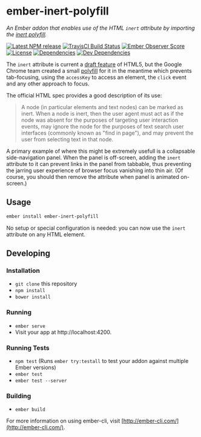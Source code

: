 # ember-inert-polyfill

_An Ember addon that enables use of the HTML `inert` attribute by importing
the [inert polyfill](https://github.com/GoogleChrome/inert-polyfill)._

[![Latest NPM release][npm-badge]][npm-badge-url]
[![TravisCI Build Status][travis-badge]][travis-badge-url]
[![Ember Observer Score][ember-observer-badge]][ember-observer-badge-url]
[![License][license-badge]][license-badge-url]
[![Dependencies][dependencies-badge]][dependencies-badge-url]
[![Dev Dependencies][devDependencies-badge]][devDependencies-badge-url]

The `inert` attribute is current a [draft feature](https://html.spec.whatwg.org/multipage/interaction.html#inert-subtrees) of HTML5,
but the Google Chrome team created a small [polyfill](https://github.com/GoogleChrome/inert-polyfill) for it in the meantime which
prevents tab-focusing, using the `accessKey` to access an element, the `click` event and
any other approach to focus.

The official HTML spec provides a good description of its use:

> A node (in particular elements and text nodes) can be marked as inert. When a node is inert, then the user agent must act as if the node was absent for the purposes of targeting user interaction events, may ignore the node for the purposes of text search user interfaces (commonly known as "find in page"), and may prevent the user from selecting text in that node.

A primary example of where this might be extremely usefull is a collapsable side-navigation panel.
When the panel is off-screen, adding the `inert` attribute to it can
prevent links in the panel from tabbable, thus preventing the jarring user
experience of browser focus vanishing into thin air. (Of course, you should then
remove the attribute when panel is animated on-screen.)

## Usage

```bash
ember install ember-inert-polyfill
```

No setup or special configuration is needed: you can now use the `inert` attribute on any HTML element.


## Developing

### Installation

* `git clone` this repository
* `npm install`
* `bower install`

### Running

* `ember serve`
* Visit your app at http://localhost:4200.

### Running Tests

* `npm test` (Runs `ember try:testall` to test your addon against multiple Ember versions)
* `ember test`
* `ember test --server`

### Building

* `ember build`

For more information on using ember-cli, visit [http://ember-cli.com/](http://ember-cli.com/).



[npm-badge]: https://img.shields.io/npm/v/ember-inert-polyfill.svg
[npm-badge-url]: https://www.npmjs.com/package/ember-inert-polyfill
[travis-badge]: https://img.shields.io/travis/BrianSipple/ember-inert-polyfill/master.svg?label=TravisCI
[travis-badge-url]: https://travis-ci.org/BrianSipple/ember-inert-polyfill
[ember-observer-badge]: http://emberobserver.com/badges/ember-inert-polyfill.svg
[ember-observer-badge-url]: http://emberobserver.com/addons/ember-inert-polyfill
[license-badge]: https://img.shields.io/npm/l/ember-inert-polyfill.svg
[license-badge-url]: LICENSE.md
[dependencies-badge]: https://img.shields.io/david/BrianSipple/ember-inert-polyfill.svg
[dependencies-badge-url]: https://david-dm.org/BrianSipple/ember-inert-polyfill
[devDependencies-badge]: https://img.shields.io/david/dev/BrianSipple/ember-inert-polyfill.svg
[devDependencies-badge-url]: https://david-dm.org/BrianSipple/ember-inert-polyfill#info=devDependencies
